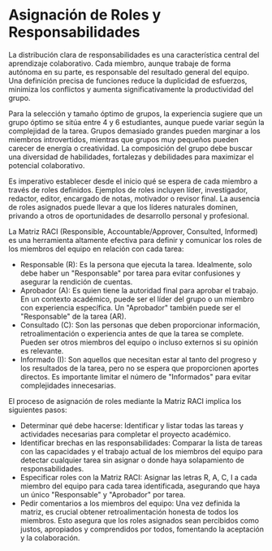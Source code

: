# <a name="_1lg69thf94d"></a>**Asignación de Roles y Responsabilidades**

La distribución clara de responsabilidades es una característica central del aprendizaje colaborativo. Cada miembro, aunque trabaje de forma autónoma en su parte, es responsable del resultado general del equipo. Una definición precisa de funciones reduce la duplicidad de esfuerzos, minimiza los conflictos y aumenta significativamente la productividad del grupo. 

Para la selección y tamaño óptimo de grupos, la experiencia sugiere que un grupo óptimo se sitúa entre 4 y 6 estudiantes, aunque puede variar según la complejidad de la tarea. Grupos demasiado grandes pueden marginar a los miembros introvertidos, mientras que grupos muy pequeños pueden carecer de energía o creatividad. La composición del grupo debe buscar una diversidad de habilidades, fortalezas y debilidades para maximizar el potencial colaborativo.

Es imperativo establecer desde el inicio qué se espera de cada miembro a través de roles definidos. Ejemplos de roles incluyen líder, investigador, redactor, editor, encargado de notas, motivador o revisor final. La ausencia de roles asignados puede llevar a que los líderes naturales dominen, privando a otros de oportunidades de desarrollo personal y profesional.

La Matriz RACI (Responsible, Accountable/Approver, Consulted, Informed) es una herramienta altamente efectiva para definir y comunicar los roles de los miembros del equipo en relación con cada tarea:

- Responsable (R): Es la persona que ejecuta la tarea. Idealmente, solo debe haber un "Responsable" por tarea para evitar confusiones y asegurar la rendición de cuentas.
- Aprobador (A): Es quien tiene la autoridad final para aprobar el trabajo. En un contexto académico, puede ser el líder del grupo o un miembro con experiencia específica. Un "Aprobador" también puede ser el "Responsable" de la tarea (AR).
- Consultado (C): Son las personas que deben proporcionar información, retroalimentación o experiencia antes de que la tarea se complete. Pueden ser otros miembros del equipo o incluso externos si su opinión es relevante.
- Informado (I): Son aquellos que necesitan estar al tanto del progreso y los resultados de la tarea, pero no se espera que proporcionen aportes directos. Es importante limitar el número de "Informados" para evitar complejidades innecesarias.

El proceso de asignación de roles mediante la Matriz RACI implica los siguientes pasos:

- Determinar qué debe hacerse: Identificar y listar todas las tareas y actividades necesarias para completar el proyecto académico.
- Identificar brechas en las responsabilidades: Comparar la lista de tareas con las capacidades y el trabajo actual de los miembros del equipo para detectar cualquier tarea sin asignar o donde haya solapamiento de responsabilidades.
- Especificar roles con la Matriz RACI: Asignar las letras R, A, C, I a cada miembro del equipo para cada tarea identificada, asegurando que haya un único "Responsable" y "Aprobador" por tarea.
- Pedir comentarios a los miembros del equipo: Una vez definida la matriz, es crucial obtener retroalimentación honesta de todos los miembros. Esto asegura que los roles asignados sean percibidos como justos, apropiados y comprendidos por todos, fomentando la aceptación y la colaboración.
